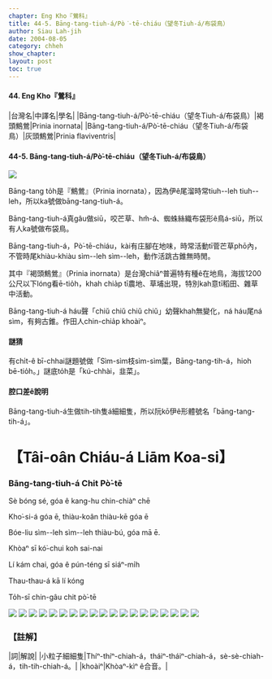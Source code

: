 ```yaml
---
chapter: Eng Kho『鶯科』
title: 44-5. Bāng-tang-tiuh-á/Pò͘-tē-chiáu（望冬Tiuh-á/布袋鳥）
author: Siau Lah-jih
date: 2004-08-05    
category: chheh
show_chapter: 
layout: post
toc: true
---
```


#### 44. Eng Kho『鶯科』


|台灣名|中譯名|學名|
|Bāng-tang-tiuh-á/Pò͘-tē-chiáu（望冬Tiuh-á/布袋鳥）|褐頭鷦鶯|Prinia inornata|
|Bāng-tang-tiuh-á/Pò͘-tē-chiáu（望冬Tiuh-á/布袋鳥）|灰頭鷦鶯|Prinia flaviventris|



#### 44-5. Bāng-tang-tiuh-á/Pò͘-tē-chiáu（望冬Tiuh-á/布袋鳥）

![](../too5/44/44-5-1.Bāng-tang-tiuh-á.jpg)


Bāng-tang to̍h是『鷦鶯』（Prinia inornata），因為伊ê尾溜時常tiuh--leh tiuh--leh，所以ka號做bāng-tang-tiuh-á。 

Bāng-tang-tiuh-á真gâu做siū，咬芒草、hm̂-á、蜘蛛絲織布袋形ê鳥á-siū，所以有人ka號做布袋鳥。

Bāng-tang-tiuh-á，Pò͘-tē-chiáu，kài有庄腳在地味，時常活動tī菅芒草phō內，不管時尾khiàu-khiàu sìm--leh sìm--leh，動作活跳古錐無時閒。

其中『褐頭鷦鶯』（Prinia inornata）是台灣chiâⁿ普遍特有種ê在地鳥，海拔1200公尺以下lóng看ē-tio̍h，khah chia̍p tī農地、草埔出現，特別kah意tī稻田、雜草中活動。

Bāng-tang-tiuh-á háu聲「chiŭ chiŭ chiŭ chiŭ」幼聲khah無變化，ná háu尾ná sìm，有夠古錐。作田人chin-chia̍p khoàiⁿ。


#### 謎猜

有chi̍t-ê bī-chhai謎題號做「Sìm-sìm枝sìm-sìm葉，Bāng-tang-tih-á，hioh bē-tio̍h。」謎底to̍h是「kú-chhài，韭菜」。


#### 腔口差ê說明

Bāng-tang-tiuh-á生做tih-tih隻á細細隻，所以阮kō͘伊ê形體號名「bāng-tang-tih-á」。




# 【Tâi-oân Chiáu-á Liām Koa-si】

### **Bāng-tang-tiuh-á Chit Pò͘-tē**

Sè bóng sé, góa ê kang-hu chin-chiàⁿ chē

Kho͘-si-á góa ē, thiàu-koân thiàu-kē góa ē

Bóe-liu sìm--leh sìm--leh thiàu-bú, góa mā ē.

Khòaⁿ sī kó͘-chui koh sai-nai

Lí kám chai, góa ê pún-téng sī siáⁿ-mi̍h

Thau-thau-á kā lí kóng

To̍h-sī chin-gâu chit pò͘-tē


![](../too5/44/44-5-7.Bāng-tang-tiuh-á.jpg)
![](../too5/44/44-5-8.Bāng-tang-tiuh-á.jpg)
![](../too5/44/44-5-9.Bāng-tang-tiuh-á.jpg)
![](../too5/44/44-5-10.Bāng-tang-tiuh-á.jpg)
![](../too5/44/44-5-2.Bāng-tang-tiuh-á.jpg)
![](../too5/44/44-5-3.Bāng-tang-tiuh-á.jpg)
![](../too5/44/44-5-4.Bāng-tang-tiuh-á.jpg)
![](../too5/44/44-5-5.Bāng-tang-tiuh-á.jpg)
![](../too5/44/44-5-6.Bāng-tang-tiuh-á.jpg)
![](../too5/44/44-5-11.Bāng-tang-tiuh-á.jpg)
![](../too5/44/44-5-14.Bāng-tang-tiuh-á.jpg)
![](../too5/44/44-5-15.Bāng-tang-tiuh-á.jpg)
![](../too5/44/44-5-12.Bāng-tang-tiuh-á.jpg)
![](../too5/44/44-5-13.Bāng-tang-tiuh-á.jpg)
![](../too5/44/44-5-17.Bāng-tang-tiuh-á.jpg)
![](../too5/44/44-5-18.Bāng-tang-tiuh-á.jpg)
![](../too5/44/44-5-19.Bāng-tang-tiuh-á.jpg)
![](../too5/44/44-5-20.Bāng-tang-tiuh-á.jpg)
![](../too5/44/44-5-16.Bāng-tang-tiuh-á.jpg)




### 【註解】

|詞|解說|
|小粒子細細隻|Thíⁿ-thíⁿ-chiah-á，tháiⁿ-tháiⁿ-chiah-á，sè-sè-chiah-á，tih-tih-chiah-á。|
|khoàiⁿ|Khòaⁿ-kìⁿ ê合音。|




